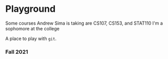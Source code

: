 # Playground

Some courses Andrew Sima is taking are CS107, CS153, and STAT110
I'm a sophomore at the college

A place to play with `git`.

### Fall 2021
